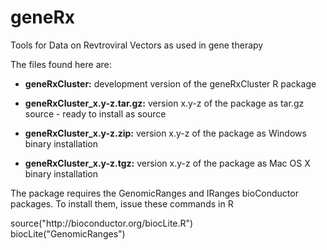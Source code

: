 geneRx
======

Tools for Data on Revtroviral Vectors as used in gene therapy  


The files found here are:

-   **geneRxCluster:** development version of the geneRxCluster R package

-   **geneRxCluster_x.y-z.tar.gz:** version x.y-z of the package as tar.gz
    source - ready to install as source

-   **geneRxCluster_x.y-z.zip:** version x.y-z of the package as Windows
    binary installation

-  **geneRxCluster_x.y-z.tgz:**  version x.y-z of the package as Mac OS X
    binary installation

The package requires the GenomicRanges and IRanges bioConductor
packages. To install them, issue these commands in R

<div class="verbatim">
   source("http://bioconductor.org/biocLite.R")
</div>
<div class="verbatim">
   biocLite("GenomicRanges")
</div>

